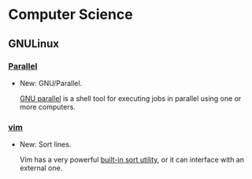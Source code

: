 # Computer Science

## GNULinux

### [Parallel](parallel.md)

* New: GNU/Parallel.

    [GNU parallel](https://www.gnu.org/software/parallel/) is a shell tool for
    executing jobs in parallel using one or more computers.
    

### [vim](vim.md)

* New: Sort lines.

    Vim has a very powerful
    [built-in sort utility](https://vim.fandom.com/wiki/Sort_lines), or it can
    interface with an external one.